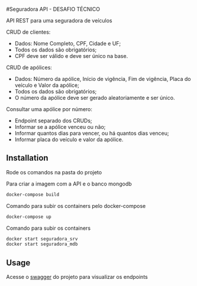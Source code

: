#Seguradora API - DESAFIO TÉCNICO

API REST para uma seguradora de veículos

CRUD de clientes:
- Dados: Nome Completo, CPF, Cidade e UF;
- Todos os dados são obrigatórios;
- CPF deve ser válido e deve ser único na base.

CRUD de apólices:
- Dados: Número da apólice, Início de vigência, Fim de vigência, Placa do veículo e Valor da apólice;
- Todos os dados são obrigatórios;
- O número da apólice deve ser gerado aleatoriamente e ser único.

Consultar uma apólice por número:
- Endpoint separado dos CRUDs;
- Informar se a apólice venceu ou não;
- Informar quantos dias para vencer, ou há quantos dias venceu; 
- Informar placa do veículo e valor da apólice.

## Installation

Rode os comandos na pasta do projeto

Para criar a imagem com a API e o banco mongodb
```bash
docker-compose build
```

Comando para subir os containers pelo docker-compose
```bash
docker-compose up
```

Comando para subir os containers 
```bash
docker start seguradora_srv
docker start seguradora_mdb
```

## Usage

Acesse o [swagger](http://localhost:8080/swagger-ui.html) do projeto para visualizar os endpoints




